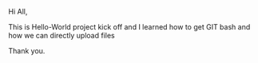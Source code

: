 
Hi All,

This is Hello-World project kick off and I learned how to get GIT bash and how we can directly upload files

Thank you.